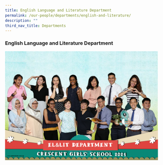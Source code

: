 ```yaml
---
title: English Language and Literature Department
permalink: /our-people/departments/english-and-literature/
description: ""
third_nav_title: Departments
---
```

### **English Language and Literature Department**

![](/images/dept3.png)